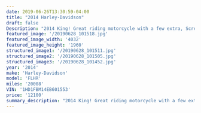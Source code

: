 ```yaml
---
date: 2019-06-26T13:30:59-04:00
title: "2014 Harley-Davidson"
draft: false
Description: "2014 King! Great riding motorcycle with a few extra, Screaming Eagle pipes, quick detach windshield, 3 hole service and Road Ready."
featured_image: '/20190628_101518.jpg'
featured_image_width: '4032'
featured_image_height: '1960'
structured_image1: '/20190628_101511.jpg'
structured_image2: '/20190628_101505.jpg'
structured_image3: '/20190628_101452.jpg'
year: '2014'
make: 'Harley-Davidson'
model: 'FLHR'
miles: '20008'
VIN: '1HD1FBM14EB601553'
price: '12100'
summary_description: "2014 King! Great riding motorcycle with a few extra, Screaming Eagle pipes, quick detach windshield, 3 hole service and Road Ready."
---
```


